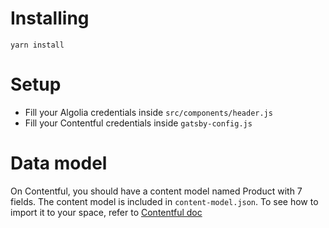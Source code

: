 # Installing

```
yarn install
```

# Setup

- Fill your Algolia credentials inside `src/components/header.js`
- Fill your Contentful credentials inside `gatsby-config.js`

# Data model

On Contentful, you should have a content model named Product with 7 fields. The content model is included in `content-model.json`. To see how to import it to your space, refer to [Contentful doc](https://www.contentful.com/developers/docs/tutorials/general/import-and-export/)
